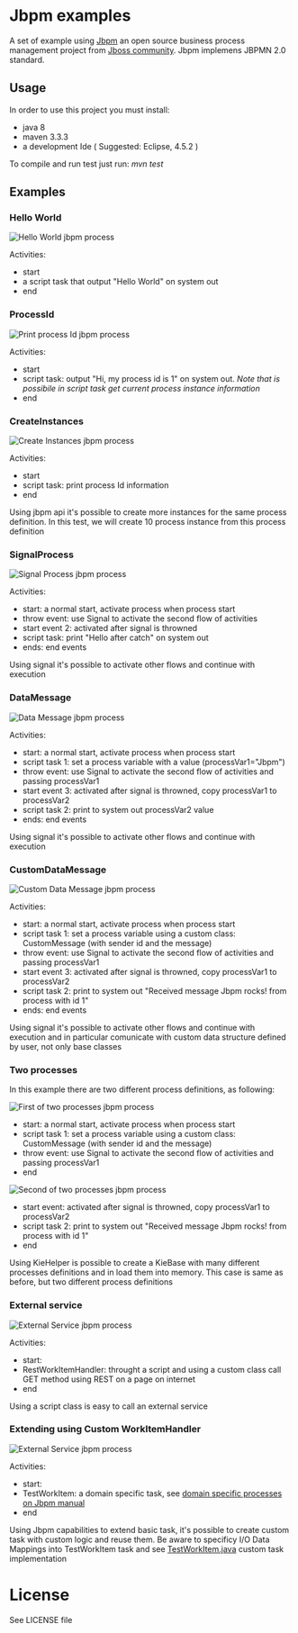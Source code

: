 # Jbpm examples

A set of example using [Jbpm](http://www.jbpm.org/) an open source business process management project from [Jboss community](http://www.jboss.org/). Jbpm implemens JBPMN 2.0 standard.

## Usage

In order to use this project you must install:

* java 8
* maven 3.3.3 
* a development Ide ( Suggested: Eclipse, 4.5.2 )

To compile and run test just run: *mvn test*

## Examples

### Hello World

![Hello World jbpm process](src/main/resources/example/helloworld/HelloWorld.png)

Activities:

 * start
 * a script task that output "Hello World" on system out
 * end

### ProcessId 

![Print process Id jbpm process](src/main/resources/example/processId/processId.png)

Activities:

 * start
 * script task: output "Hi, my process id is 1" on system out. *Note that is possibile in script task get current process instance information*
 * end

### CreateInstances

![Create Instances jbpm process](src/main/resources/example/createInstances/CreateInstances.png)

Activities:

 * start
 * script task: print process Id information
 * end
 
Using jbpm api it's possible to create more instances for the same process definition. In this test, we will create 10 process instance from this process definition

### SignalProcess

![Signal Process jbpm process](src/main/resources/example/signalProcess/signalProcess.png)

Activities:

 * start: a normal start, activate process when process start
 * throw event: use Signal to activate the second flow of activities
 * start event 2: activated after signal is throwned 
 * script task: print "Hello after catch" on system out
 * ends: end events
 
Using signal it's possible to activate other flows and continue with execution

### DataMessage

![Data Message jbpm process](src/main/resources/example/dataMessage/dataMessage.png)

Activities:

 * start: a normal start, activate process when process start
 * script task 1: set a process variable with a value (processVar1="Jbpm")
 * throw event: use Signal to activate the second flow of activities and passing processVar1
 * start event 3: activated after signal is throwned, copy processVar1 to processVar2 
 * script task 2: print to system out processVar2 value
 * ends: end events
 
Using signal it's possible to activate other flows and continue with execution

### CustomDataMessage

![Custom Data Message jbpm process](src/main/resources/example/customDataMessage/CustomDataMessage.png)

Activities:

 * start: a normal start, activate process when process start
 * script task 1: set a process variable using a custom class: CustomMessage (with sender id and the message)
 * throw event: use Signal to activate the second flow of activities and passing processVar1
 * start event 3: activated after signal is throwned, copy processVar1 to processVar2 
 * script task 2: print to system out "Received message Jbpm rocks! from process with id 1"
 * ends: end events
 
Using signal it's possible to activate other flows and continue with execution and in particular comunicate with custom data structure defined by user, not only base classes

### Two processes

In this example there are two different process definitions, as following:

![First of two processes jbpm process](src/main/resources/example/twoprocess/firstProcess.png)

 * start: a normal start, activate process when process start
 * script task 1: set a process variable using a custom class: CustomMessage (with sender id and the message)
 * throw event: use Signal to activate the second flow of activities and passing processVar1
 * end

![Second of two processes jbpm process](src/main/resources/example/twoprocess/secondProcess.png)

 * start event: activated after signal is throwned, copy processVar1 to processVar2 
 * script task 2: print to system out "Received message Jbpm rocks! from process with id 1"
 * end

Using KieHelper is possible to create a KieBase with many different processes definitions and in load them into memory. This case is same as before, but two different process definitions 

### External service

![External Service jbpm process](src/main/resources/example/externalService/externalService.png)

Activities:

 * start: 
 * RestWorkItemHandler: throught a script and using a custom class call GET method using REST on a page on internet
 * end 

Using a script class is easy to call an external service

### Extending using Custom WorkItemHandler

![External Service jbpm process](src/main/resources/example/testWorkItem/testWorkItem.png)

Activities:

 * start: 
 * TestWorkItem: a domain specific task, see [domain specific processes on Jbpm manual](http://docs.jboss.org/jbpm/release/6.4.0.Final/jbpm-docs/html/ch21.html)
 * end 

Using Jbpm capabilities to extend basic task, it's possible to create custom task with custom logic and reuse them.
Be aware to specificy I/O Data Mappings into TestWorkItem task and see [TestWorkItem.java](src/main/java/examples/testWorkItem/TestWorkItem.java) custom task implementation  

# License

See LICENSE file
